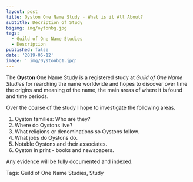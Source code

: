 ```yaml
---
layout: post
title: Oyston One Name Study - What is it All About?
subtitle: Decription of Study
bigimg: img/oytonbg.jpg
tags:
  - Guild of One Name Studies
  - Description
published: false
date: '2019-05-12'
image: ' img/0ystonbg1.jpg'
---
```


The **Oyston** One Name Study is a registered study at *Guild of One Name Studies* for rearching the name worldwide and hopes to discover over time the origins and meaning of the name, the main areas of where it is found and time periods.

Over the course of the study I hope to investigate the following areas.

1. Oyston families: Who are they?
1. Where do Oystons live?
1. What religions or denominations so Oystons follow.
1. What jobs do Oystons do.
1. Notable Oystons and their associates.
1. Oyston in print - books and newspapers.

Any evidence will be fully documented and indexed.

Tags: Guild of One Name Studies, Study
